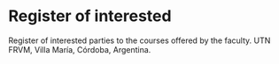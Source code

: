 # Register of interested
Register of interested parties to the courses offered by the faculty. UTN FRVM, Villa María, Córdoba, Argentina.
